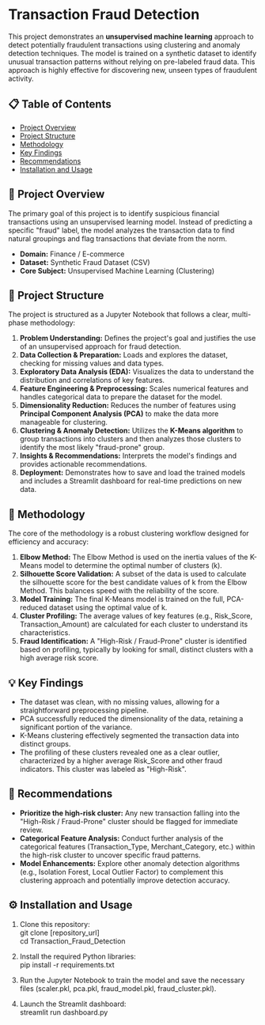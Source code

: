 # **Transaction Fraud Detection**

This project demonstrates an **unsupervised machine learning** approach to detect potentially fraudulent transactions using clustering and anomaly detection techniques. The model is trained on a synthetic dataset to identify unusual transaction patterns without relying on pre-labeled fraud data. This approach is highly effective for discovering new, unseen types of fraudulent activity.

## **📋 Table of Contents**

* [Project Overview](https://www.google.com/search?q=%23project-overview)  
* [Project Structure](https://www.google.com/search?q=%23project-structure)  
* [Methodology](https://www.google.com/search?q=%23methodology)  
* [Key Findings](https://www.google.com/search?q=%23key-findings)  
* [Recommendations](https://www.google.com/search?q=%23recommendations)  
* [Installation and Usage](https://www.google.com/search?q=%23installation-and-usage)

## **📝 Project Overview**

The primary goal of this project is to identify suspicious financial transactions using an unsupervised learning model. Instead of predicting a specific "fraud" label, the model analyzes the transaction data to find natural groupings and flag transactions that deviate from the norm.

* **Domain:** Finance / E-commerce  
* **Dataset:** Synthetic Fraud Dataset (CSV)  
* **Core Subject:** Unsupervised Machine Learning (Clustering)

## **📁 Project Structure**

The project is structured as a Jupyter Notebook that follows a clear, multi-phase methodology:

1. **Problem Understanding:** Defines the project's goal and justifies the use of an unsupervised approach for fraud detection.  
2. **Data Collection & Preparation:** Loads and explores the dataset, checking for missing values and data types.  
3. **Exploratory Data Analysis (EDA):** Visualizes the data to understand the distribution and correlations of key features.  
4. **Feature Engineering & Preprocessing:** Scales numerical features and handles categorical data to prepare the dataset for the model.  
5. **Dimensionality Reduction:** Reduces the number of features using **Principal Component Analysis (PCA)** to make the data more manageable for clustering.  
6. **Clustering & Anomaly Detection:** Utilizes the **K-Means algorithm** to group transactions into clusters and then analyzes those clusters to identify the most likely "fraud-prone" group.  
7. **Insights & Recommendations:** Interprets the model's findings and provides actionable recommendations.  
8. **Deployment:** Demonstrates how to save and load the trained models and includes a Streamlit dashboard for real-time predictions on new data.

## **🧠 Methodology**

The core of the methodology is a robust clustering workflow designed for efficiency and accuracy:

1. **Elbow Method:** The Elbow Method is used on the inertia values of the K-Means model to determine the optimal number of clusters (k).  
2. **Silhouette Score Validation:** A subset of the data is used to calculate the silhouette score for the best candidate values of k from the Elbow Method. This balances speed with the reliability of the score.  
3. **Model Training:** The final K-Means model is trained on the full, PCA-reduced dataset using the optimal value of k.  
4. **Cluster Profiling:** The average values of key features (e.g., Risk\_Score, Transaction\_Amount) are calculated for each cluster to understand its characteristics.  
5. **Fraud Identification:** A "High-Risk / Fraud-Prone" cluster is identified based on profiling, typically by looking for small, distinct clusters with a high average risk score.

## **💡 Key Findings**

* The dataset was clean, with no missing values, allowing for a straightforward preprocessing pipeline.  
* PCA successfully reduced the dimensionality of the data, retaining a significant portion of the variance.  
* K-Means clustering effectively segmented the transaction data into distinct groups.  
* The profiling of these clusters revealed one as a clear outlier, characterized by a higher average Risk\_Score and other fraud indicators. This cluster was labeled as "High-Risk".

## **🚀 Recommendations**

* **Prioritize the high-risk cluster:** Any new transaction falling into the "High-Risk / Fraud-Prone" cluster should be flagged for immediate review.  
* **Categorical Feature Analysis:** Conduct further analysis of the categorical features (Transaction\_Type, Merchant\_Category, etc.) within the high-risk cluster to uncover specific fraud patterns.  
* **Model Enhancements:** Explore other anomaly detection algorithms (e.g., Isolation Forest, Local Outlier Factor) to complement this clustering approach and potentially improve detection accuracy.

## **⚙️ Installation and Usage**

1. Clone this repository:  
   git clone \[repository\_url\]  
   cd Transaction\_Fraud\_Detection

2. Install the required Python libraries:  
   pip install \-r requirements.txt

3. Run the Jupyter Notebook to train the model and save the necessary files (scaler.pkl, pca.pkl, fraud\_model.pkl, fraud\_cluster.pkl).  
4. Launch the Streamlit dashboard:  
   streamlit run dashboard.py  
